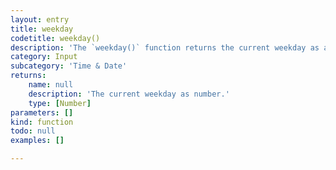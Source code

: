 ```yaml
---
layout: entry
title: weekday
codetitle: weekday()
description: 'The `weekday()` function returns the current weekday as a value from `0` - `6` (starting Sunday).'
category: Input
subcategory: 'Time & Date'
returns:
    name: null
    description: 'The current weekday as number.'
    type: [Number]
parameters: []
kind: function
todo: null
examples: []

---
```

